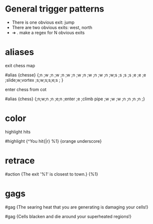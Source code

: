 # General trigger patterns


- There is one obvious exit: jump
- There are two obvious exits: west, north
- ➔ . make a regex for N obvious exits                        

# aliases
exit chess map

#alias {chesse} {;n ;w ;n ;w ;n ;w ;n ;w ;n ;w ;n ;w ;n ;w;s ;s ;s ;s ;e ;e ;e ;slide;w;vortex ;s;w;s;s;e;s ; }

enter chess from cot

#alias {chess} {;n;w;n ;n ;e;n ;enter ;e ;climb pipe ;w ;w ;w ;n ;n ;n ;n ;}

# color


highlight hits

#highlight {^You hit{|r} %1} {orange underscore}

# retrace

#action {The exit '%1' is closest to town\.}  {%1}

# gags

     
#gag {The searing heat that you are generating is damaging your cells!}   
     

#gag {Cells blacken and die around your superheated regions!}            
     

     
